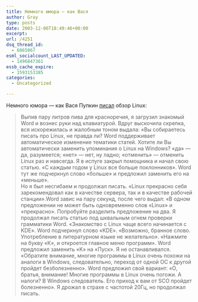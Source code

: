 ```yaml
---
title: Немного юмора — как Вася
author: Gray
type: posts
date: 2003-12-06T18:49:46+00:00
excerpt:
url: /4251
dsq_thread_id:
  - 6865067
esml_socialcount_LAST_UPDATED:
  - 1496847361
essb_cache_expire:
  - 1593153385
categories:
  - Uncategorized

---
```








Немного юмора &#8212; как Вася Пупкин <a href="http://linuxshop.ru/linuxbegin/article572.html" target="_blank">писал</a> обзор Linux:



> Выпив пару литров пива для красноречия, я загрузил знакомый Word и вознес руки над клавиатурой. Вдруг выскочила скрепка, вся искорежилась и жалобным тоном выдала: &#171;Вы собираетесь писать про Linux, не правда ли? Word поддерживает автоматическое изменение тематики статей. Хотите ли Вы автоматически заменить упоминания о Linux на Windows? &#171;да&#187; &#8212; да, разумеется; &#171;нет&#187; &#8212; нет, ну ладно; &#171;отменить&#187; &#8212; отменить Linux раз и навсегда. Я в испуге закрыл помощника и начал свою статью. &#171;C каждым годом у Linux все больше поклонников&#187;. Word тут же подчеркнул слово &#171;больше&#187; и предложил заменить его на &#171;меньше&#187;.  
> Но я был несгибаем и продолжал писать. &#171;Linux прекрасно себя зарекомендовал как в качестве сервера, так и в качестве рабочей станции&#187;.Word завис на пару секунд, после чего выдал: &#171;В одном предложении не может быть одновременно слов &#171;Linux&#187; и &#171;прекрасно&#187;. Попробуйте разделить предложение на два. Я продолжал писать статью под шквальным огнем проверки грамматики Word. &#171;Знакомство с Linux чаще всего начинается с KDE&#187;. Word подчеркнул слово &#171;KDE&#187;. &#171;Возможно, бранное слово. Употребление в литературном языке не желательно&#187;. &#171;Нажмите на букву &#171;К&#187;, и откроется главное меню программ&#187;. Word предложил заменить &#171;K&#187; на &#171;Пуск&#187;. Я не останавливался. &#171;Обратите внимание, многие программы в Linux очень похожи на аналоги в Windows, следовательно, переход от одной ОС к другой пройдет безболезненно&#187;. Word предложил свой вариант: &#171;О, братья, внимание! Многие программы в Linux очень погожи. А налоги? В Windows следователь. Его приход к вам от SCO пройдет болезненно&#187;. Я дрожал в страхе с частотой 20Гц, но продолжал писать.